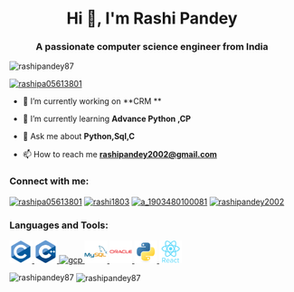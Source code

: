 <h1 align="center">Hi 👋, I'm Rashi Pandey</h1>
<h3 align="center">A passionate computer science engineer from India</h3>

<p align="left"> <img src="https://komarev.com/ghpvc/?username=rashipandey87&label=Profile%20views&color=0e75b6&style=flat" alt="rashipandey87" /> </p>

<p align="left"> <a href="https://twitter.com/rashipa05613801" target="blank"><img src="https://img.shields.io/twitter/follow/rashipa05613801?logo=twitter&style=for-the-badge" alt="rashipa05613801" /></a> </p>

- 🔭 I’m currently working on **CRM **

- 🌱 I’m currently learning **Advance Python ,CP**

- 💬 Ask me about **Python,Sql,C**

- 📫 How to reach me **rashipandey2002@gmail.com**

<h3 align="left">Connect with me:</h3>
<p align="left">
<a href="https://twitter.com/rashipa05613801" target="blank"><img align="center" src="https://raw.githubusercontent.com/rahuldkjain/github-profile-readme-generator/master/src/images/icons/Social/twitter.svg" alt="rashipa05613801" height="30" width="40" /></a>
<a href="https://linkedin.com/in/rashi1803" target="blank"><img align="center" src="https://raw.githubusercontent.com/rahuldkjain/github-profile-readme-generator/master/src/images/icons/Social/linked-in-alt.svg" alt="rashi1803" height="30" width="40" /></a>
<a href="https://www.hackerrank.com/a_1903480100081" target="blank"><img align="center" src="https://raw.githubusercontent.com/rahuldkjain/github-profile-readme-generator/master/src/images/icons/Social/hackerrank.svg" alt="a_1903480100081" height="30" width="40" /></a>
<a href="https://www.leetcode.com/rashipandey2002" target="blank"><img align="center" src="https://raw.githubusercontent.com/rahuldkjain/github-profile-readme-generator/master/src/images/icons/Social/leet-code.svg" alt="rashipandey2002" height="30" width="40" /></a>
</p>

<h3 align="left">Languages and Tools:</h3>
<p align="left"> <a href="https://www.cprogramming.com/" target="_blank" rel="noreferrer"> <img src="https://raw.githubusercontent.com/devicons/devicon/master/icons/c/c-original.svg" alt="c" width="40" height="40"/> </a> <a href="https://www.w3schools.com/cpp/" target="_blank" rel="noreferrer"> <img src="https://raw.githubusercontent.com/devicons/devicon/master/icons/cplusplus/cplusplus-original.svg" alt="cplusplus" width="40" height="40"/> </a> <a href="https://cloud.google.com" target="_blank" rel="noreferrer"> <img src="https://www.vectorlogo.zone/logos/google_cloud/google_cloud-icon.svg" alt="gcp" width="40" height="40"/> </a> <a href="https://www.mysql.com/" target="_blank" rel="noreferrer"> <img src="https://raw.githubusercontent.com/devicons/devicon/master/icons/mysql/mysql-original-wordmark.svg" alt="mysql" width="40" height="40"/> </a> <a href="https://www.oracle.com/" target="_blank" rel="noreferrer"> <img src="https://raw.githubusercontent.com/devicons/devicon/master/icons/oracle/oracle-original.svg" alt="oracle" width="40" height="40"/> </a> <a href="https://www.python.org" target="_blank" rel="noreferrer"> <img src="https://raw.githubusercontent.com/devicons/devicon/master/icons/python/python-original.svg" alt="python" width="40" height="40"/> </a> <a href="https://reactjs.org/" target="_blank" rel="noreferrer"> <img src="https://raw.githubusercontent.com/devicons/devicon/master/icons/react/react-original-wordmark.svg" alt="react" width="40" height="40"/> </a> </p>

<p><img align="left" src="https://github-readme-stats.vercel.app/api/top-langs?username=rashipandey87&show_icons=true&locale=en&layout=compact" alt="rashipandey87" /></p>

<p>&nbsp;<img align="center" src="https://github-readme-stats.vercel.app/api?username=rashipandey87&show_icons=true&locale=en" alt="rashipandey87" /></p>
